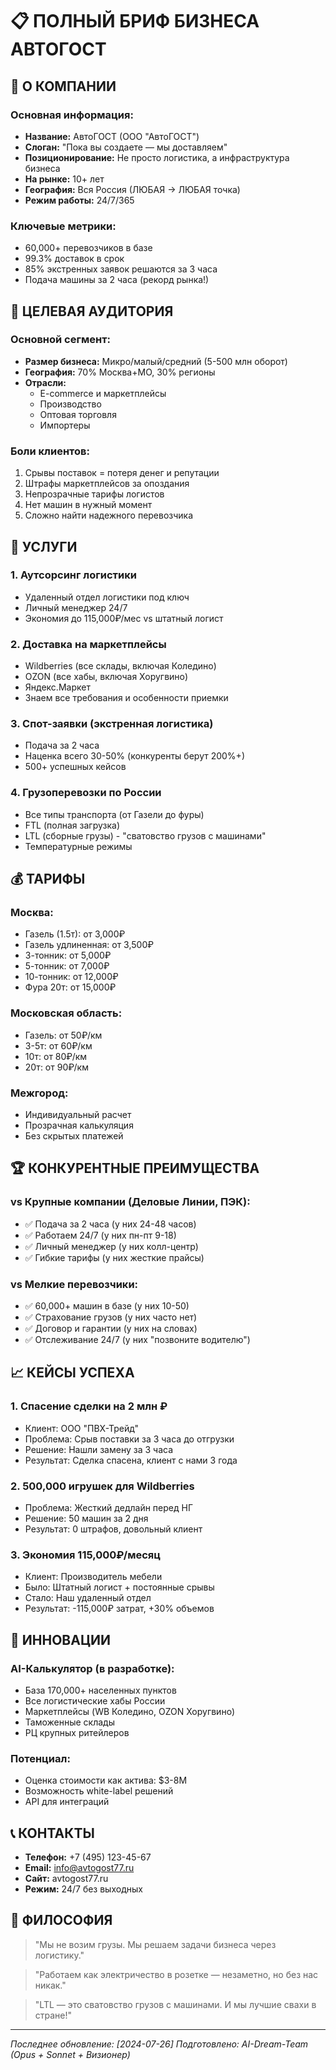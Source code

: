 # 📋 ПОЛНЫЙ БРИФ БИЗНЕСА АВТОГОСТ

## 🏢 О КОМПАНИИ

### Основная информация:
- **Название:** АвтоГОСТ (ООО "АвтоГОСТ")
- **Слоган:** "Пока вы создаете — мы доставляем"
- **Позиционирование:** Не просто логистика, а инфраструктура бизнеса
- **На рынке:** 10+ лет
- **География:** Вся Россия (ЛЮБАЯ → ЛЮБАЯ точка)
- **Режим работы:** 24/7/365

### Ключевые метрики:
- 60,000+ перевозчиков в базе
- 99.3% доставок в срок
- 85% экстренных заявок решаются за 3 часа
- Подача машины за 2 часа (рекорд рынка!)

## 🎯 ЦЕЛЕВАЯ АУДИТОРИЯ

### Основной сегмент:
- **Размер бизнеса:** Микро/малый/средний (5-500 млн оборот)
- **География:** 70% Москва+МО, 30% регионы
- **Отрасли:** 
  - E-commerce и маркетплейсы
  - Производство
  - Оптовая торговля
  - Импортеры

### Боли клиентов:
1. Срывы поставок = потеря денег и репутации
2. Штрафы маркетплейсов за опоздания
3. Непрозрачные тарифы логистов
4. Нет машин в нужный момент
5. Сложно найти надежного перевозчика

## 💼 УСЛУГИ

### 1. **Аутсорсинг логистики**
- Удаленный отдел логистики под ключ
- Личный менеджер 24/7
- Экономия до 115,000₽/мес vs штатный логист

### 2. **Доставка на маркетплейсы**
- Wildberries (все склады, включая Коледино)
- OZON (все хабы, включая Хоругвино)
- Яндекс.Маркет
- Знаем все требования и особенности приемки

### 3. **Спот-заявки (экстренная логистика)**
- Подача за 2 часа
- Наценка всего 30-50% (конкуренты берут 200%+)
- 500+ успешных кейсов

### 4. **Грузоперевозки по России**
- Все типы транспорта (от Газели до фуры)
- FTL (полная загрузка)
- LTL (сборные грузы) - "сватовство грузов с машинами"
- Температурные режимы

## 💰 ТАРИФЫ

### Москва:
- Газель (1.5т): от 3,000₽
- Газель удлиненная: от 3,500₽
- 3-тонник: от 5,000₽
- 5-тонник: от 7,000₽
- 10-тонник: от 12,000₽
- Фура 20т: от 15,000₽

### Московская область:
- Газель: от 50₽/км
- 3-5т: от 60₽/км
- 10т: от 80₽/км
- 20т: от 90₽/км

### Межгород:
- Индивидуальный расчет
- Прозрачная калькуляция
- Без скрытых платежей

## 🏆 КОНКУРЕНТНЫЕ ПРЕИМУЩЕСТВА

### vs Крупные компании (Деловые Линии, ПЭК):
- ✅ Подача за 2 часа (у них 24-48 часов)
- ✅ Работаем 24/7 (у них пн-пт 9-18)
- ✅ Личный менеджер (у них колл-центр)
- ✅ Гибкие тарифы (у них жесткие прайсы)

### vs Мелкие перевозчики:
- ✅ 60,000+ машин в базе (у них 10-50)
- ✅ Страхование грузов (у них часто нет)
- ✅ Договор и гарантии (у них на словах)
- ✅ Отслеживание 24/7 (у них "позвоните водителю")

## 📈 КЕЙСЫ УСПЕХА

### 1. **Спасение сделки на 2 млн ₽**
- Клиент: ООО "ПВХ-Трейд"
- Проблема: Срыв поставки за 3 часа до отгрузки
- Решение: Нашли замену за 3 часа
- Результат: Сделка спасена, клиент с нами 3 года

### 2. **500,000 игрушек для Wildberries**
- Проблема: Жесткий дедлайн перед НГ
- Решение: 50 машин за 2 дня
- Результат: 0 штрафов, довольный клиент

### 3. **Экономия 115,000₽/месяц**
- Клиент: Производитель мебели
- Было: Штатный логист + постоянные срывы
- Стало: Наш удаленный отдел
- Результат: -115,000₽ затрат, +30% объемов

## 🚀 ИННОВАЦИИ

### AI-Калькулятор (в разработке):
- База 170,000+ населенных пунктов
- Все логистические хабы России
- Маркетплейсы (WB Коледино, OZON Хоругвино)
- Таможенные склады
- РЦ крупных ритейлеров

### Потенциал:
- Оценка стоимости как актива: $3-8M
- Возможность white-label решений
- API для интеграций

## 📞 КОНТАКТЫ

- **Телефон:** +7 (495) 123-45-67
- **Email:** info@avtogost77.ru
- **Сайт:** avtogost77.ru
- **Режим:** 24/7 без выходных

## 💭 ФИЛОСОФИЯ

> "Мы не возим грузы. Мы решаем задачи бизнеса через логистику."

> "Работаем как электричество в розетке — незаметно, но без нас никак."

> "LTL — это сватовство грузов с машинами. И мы лучшие свахи в стране!"

---

*Последнее обновление: [2024-07-26]*
*Подготовлено: AI-Dream-Team (Opus + Sonnet + Визионер)*